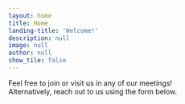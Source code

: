 ```yaml
---
layout: home
title: Home
landing-title: 'Welcome!'
description: null
image: null
author: null
show_tile: false
---
```


Feel free to join or visit us in any of our meetings! 
<br /> Alternatively, reach out to us using the form below.
